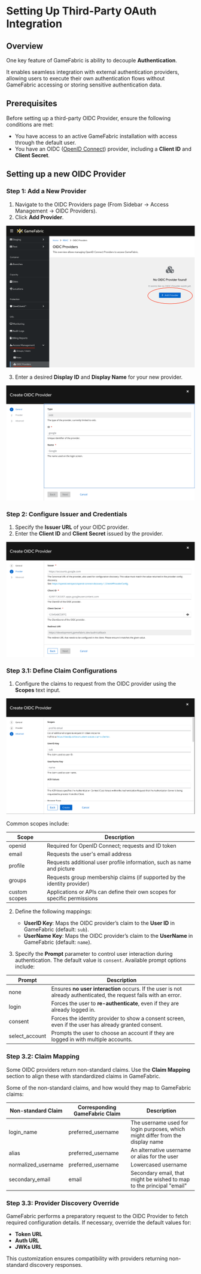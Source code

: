 # Setting Up Third-Party OAuth Integration

## Overview

One key feature of GameFabric is ability to decouple **Authentication**.

It enables seamless integration with external authentication providers, allowing users to execute their own authentication flows without GameFabric accessing or storing sensitive authentication data.

## Prerequisites

Before setting up a third-party OIDC Provider, ensure the following conditions are met:

- You have access to an active GameFabric installation with access through the default user.
- You have an OIDC ([OpenID Connect](https://openid.net/developers/how-connect-works/)) provider, including a **Client ID** and **Client Secret**.

## Setting up a new OIDC Provider

### Step 1: Add a New Provider

1. Navigate to the OIDC Providers page (From Sidebar -> Access Management -> OIDC Providers).
2. Click **Add Provider**.

![Add Provider Screenshot](create-oidc-provider-main-screenshot.png)

3. Enter a desired **Display ID** and **Display Name** for your new provider.

![Provider Details Screenshot](create-oidc-provider-firststep-screenshot.png)

### Step 2: Configure Issuer and Credentials

1. Specify the **Issuer URL** of your OIDC provider.
2. Enter the **Client ID** and **Client Secret** issued by the provider.

![Issuer Configuration Screenshot](create-oidc-provider-secondstep-screenshot.png)

### Step 3.1: Define Claim Configurations

1. Configure the claims to request from the OIDC provider using the **Scopes** text input.

![Scopes Screenshot](create-oidc-provider-thirdstep-screenshot.png)

 Common scopes include:

| Scope | Description |
|-------|-------------|
| openid    | Required for OpenID Connect; requests and ID token |
| email     | Requests the user's email address |
| profile   | Requests additional user profile information, such as name and picture |
| groups    | Requests group membership claims (if supported by the identity provider) |
| custom scopes | Applications or APIs can define their own scopes for specific permissions |

2. Define the following mappings:
   - **UserID Key**: Maps the OIDC provider’s claim to the **User ID** in GameFabric (default: `sub`).
   - **UserName Key**: Maps the OIDC provider’s claim to the **UserName** in GameFabric (default: `name`).

3. Specify the **Prompt** parameter to control user interaction during authentication. The default value is `consent`. Available prompt options include:

| Prompt | Description |
|--------|-------------|
| none      | Ensures **no user interaction** occurs. If the user is not already authenticated, the request fails with an error. |
| login     | Forces the user to **re-authenticate**, even if they are already logged in. |
| consent   | Forces the identity provider to show a consent screen, even if the user has already granted consent. |
| select_account    | Prompts the user to choose an account if they are logged in with multiple accounts. |

### Step 3.2: Claim Mapping

Some OIDC providers return non-standard claims. Use the **Claim Mapping** section to align these with standardized claims in GameFabric.

Some of the non-standard claims, and how would they map to GameFabric claims:

| Non-standard Claim | Corresponding GameFabric Claim | Description |
|--------------------|--------------------------------|--------------|
| login_name         | preferred_username | The username used for login purposes, which might differ from the display name |
| alias              | preferred_username | An alternative username or alias for the user |
| normalized_username| preferred_username | Lowercased username |
| secondary_email    | email | Secondary email, that might be wished to map to the principal "email" |

### Step 3.3: Provider Discovery Override

GameFabric performs a preparatory request to the OIDC Provider to fetch required configuration details. If necessary, override the default values for:

- **Token URL**
- **Auth URL**
- **JWKs URL**

This customization ensures compatibility with providers returning non-standard discovery responses.
